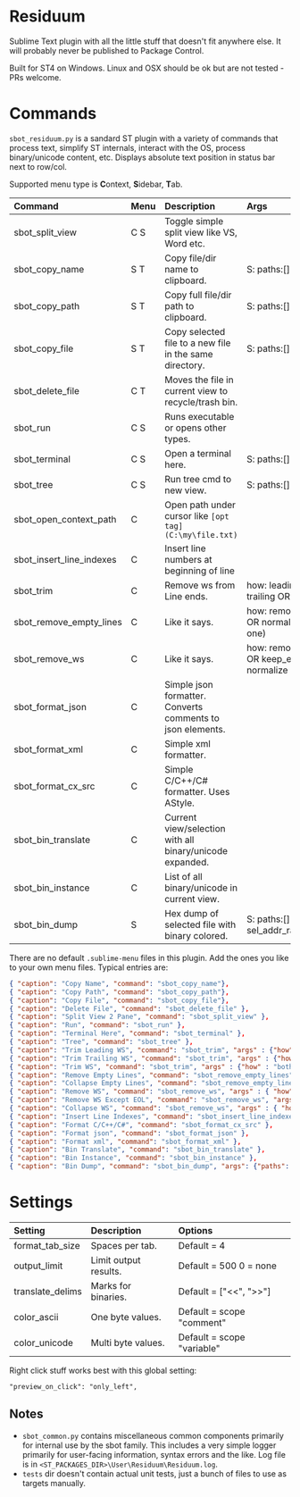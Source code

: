 # Residuum

Sublime Text plugin with all the little stuff that doesn't fit anywhere else.
It will probably never be published to Package Control.

Built for ST4 on Windows. Linux and OSX should be ok but are not tested - PRs welcome.


# Commands

`sbot_residuum.py` is a sandard ST plugin with a variety of commands that process text, simplify ST internals,
interact with the OS, process binary/unicode content, etc. Displays absolute text position in status bar next to row/col.

Supported menu type is <b>C</b>ontext, <b>S</b>idebar, <b>T</b>ab.

| Command                 | Menu | Description                                                | Args          |
| :--------               | :--- | :------------                                              | :-------      |
| sbot_split_view         | C S  | Toggle simple split view like VS, Word etc.                |               |
| sbot_copy_name          | S T  | Copy file/dir name to clipboard.                           | S: paths:[]   |
| sbot_copy_path          | S T  | Copy full file/dir path to clipboard.                      | S: paths:[]   |
| sbot_copy_file          | S T  | Copy selected file to a new file in the same directory.    | S: paths:[]   |
| sbot_delete_file        | C T  | Moves the file in current view to recycle/trash bin.       |               |
| sbot_run                | C S  | Runs executable or opens other types.                      |               |
| sbot_terminal           | C S  | Open a terminal here.                                      | S: paths:[]   |
| sbot_tree               | C S  | Run tree cmd to new view.                                  | S: paths:[]   |
| sbot_open_context_path  | C    | Open path under cursor like `[opt tag](C:\my\file.txt)`    |               |
| sbot_insert_line_indexes| C    | Insert line numbers at beginning of line                   |               |
| sbot_trim               | C    | Remove ws from Line ends.                                  | how: leading OR trailing OR both |
| sbot_remove_empty_lines | C    | Like it says.                                              | how: remove_all OR normalize ( to one) |
| sbot_remove_ws          | C    | Like it says.                                              | how: remove_all OR keep_eol OR normalize (to one) |
| sbot_format_json        | C    | Simple json formatter. Converts comments to json elements. |               |
| sbot_format_xml         | C    | Simple xml formatter.                                      |               |
| sbot_format_cx_src      | C    | Simple C/C++/C# formatter. Uses AStyle.                    |               |
| sbot_bin_translate      | C    | Current view/selection with all binary/unicode expanded.   |               |
| sbot_bin_instance       | C    | List of all binary/unicode in current view.                |               |
| sbot_bin_dump           | S    | Hex dump of selected file with binary colored.             | S: paths:[] sel_addr_range:T/F   |



There are no default `.sublime-menu` files in this plugin.
Add the ones you like to your own menu files. Typical entries are:
``` json
{ "caption": "Copy Name", "command": "sbot_copy_name"},
{ "caption": "Copy Path", "command": "sbot_copy_path"},
{ "caption": "Copy File", "command": "sbot_copy_file"},
{ "caption": "Delete File", "command": "sbot_delete_file" },
{ "caption": "Split View 2 Pane", "command": "sbot_split_view" },
{ "caption": "Run", "command": "sbot_run" },
{ "caption": "Terminal Here", "command": "sbot_terminal" },
{ "caption": "Tree", "command": "sbot_tree" },
{ "caption": "Trim Leading WS", "command": "sbot_trim", "args" : {"how" : "leading"}  },
{ "caption": "Trim Trailing WS", "command": "sbot_trim", "args" : {"how" : "trailing"}  },
{ "caption": "Trim WS", "command": "sbot_trim", "args" : {"how" : "both"}  },
{ "caption": "Remove Empty Lines", "command": "sbot_remove_empty_lines", "args" : { "how" : "remove_all" } },
{ "caption": "Collapse Empty Lines", "command": "sbot_remove_empty_lines", "args" : { "how" : "normalize" } },
{ "caption": "Remove WS", "command": "sbot_remove_ws", "args" : { "how" : "remove_all" } },
{ "caption": "Remove WS Except EOL", "command": "sbot_remove_ws", "args" : { "how" : "keep_eol" } },
{ "caption": "Collapse WS", "command": "sbot_remove_ws", "args" : { "how" : "normalize" } },
{ "caption": "Insert Line Indexes", "command": "sbot_insert_line_indexes" },
{ "caption": "Format C/C++/C#", "command": "sbot_format_cx_src" },
{ "caption": "Format json", "command": "sbot_format_json" },
{ "caption": "Format xml", "command": "sbot_format_xml" },
{ "caption": "Bin Translate", "command": "sbot_bin_translate" },
{ "caption": "Bin Instance", "command": "sbot_bin_instance" },
{ "caption": "Bin Dump", "command": "sbot_bin_dump", "args": {"paths": []} },
```

# Settings

| Setting            | Description                  | Options                     |
| :--------          | :-------                     | :------                     |
| format_tab_size    | Spaces per tab.              | Default = 4                 |
| output_limit       | Limit output results.        | Default = 500  0 = none     |
| translate_delims   | Marks for binaries.          | Default = ["<<", ">>"]      |
| color_ascii        | One byte values.             | Default = scope "comment"   |
| color_unicode      | Multi byte values.           | Default = scope "variable"  |


Right click stuff works best with this global setting:
```
"preview_on_click": "only_left",
```

## Notes

- `sbot_common.py` contains miscellaneous common components primarily for internal use by the sbot family.
  This includes a very simple logger primarily for user-facing information, syntax errors and the like.
  Log file is in `<ST_PACKAGES_DIR>\User\Residuum\Residuum.log`.
- `tests` dir doesn't contain actual unit tests, just a bunch of files to use as targets manually.
